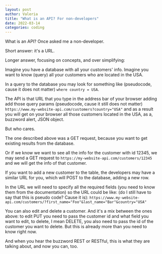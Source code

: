 ```yaml
---
layout: post
author: Valeria
title: "What is an API? For non-developers"
date: 2022-03-14
categories: coding
---
```

What is an API? Once asked me a non-developer.

Short answer: it's a URL.

Longer answer, focusing on concepts, and over simplifying:

Imagine you have a database with all your customers' info.
Imagine you want to know (query) all your customers who are located in the USA.

In a query to the database you may look for something like (pseudocode,
cause it does not matter) `where country = USA`.

The API is that URL that you type in the address bar of your browser adding
add those query params (pseudocode, cause it still does not matter)
`https://www.my-website-api.com/customers?country="USA"` and as a result you will get
on your browser all those customers located in the USA, as a, buzzword alert, JSON object.

But who cares.

The one described above was a GET request, because you want to get existing results from the database.

Or if we know we want to see all the info for the customer with id 12345, we may send
a GET request to `https://my-website-api.com/customers/12345` and we will get the info of that customer.

If you want to add a new customer to the table, the developers may have a similar URL for you, which
will POST to the database, adding a new row.

In the URL we will need to specify all the required fields (you need to know them from the
documentation) so the URL could be like:
(do I still have to say that this is pseudo code? Cause it is):
`https://www.my-website-api.com/customers/?first_name="Foo"&last_name="Bar"&country="USA"`

You can also edit and delete a customer. And it's a mix between the ones above: to edit PUT
you need to pass the customer id and what field you want to edit, to delete, I mean DELETE,
you also need to pass the id of the customer you want to delete. But this is already
more than you need to know right now.

And when you hear the buzzword REST or RESTful, this is what they are talking about, and now you can, too.
